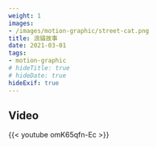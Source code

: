 ```yaml
---
weight: 1
images:
- /images/motion-graphic/street-cat.png
title: 浪貓故事
date: 2021-03-01
tags:
- motion-graphic
# hideTitle: true
# hideDate: true
hideExif: true
---
```


## Video

{{< youtube omK65qfn-Ec >}}
